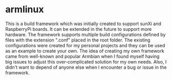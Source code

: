 # armlinux

  This is a build framework which was initially created to support sunXi and RaspberryPi boards. It can be extended in the future to support more hardware. The framework supports multiple build configurations defined by files with the extension ".conf" placed in the root folder. The existing configurations were created for my personal projects and they can be used as an example to create your own.
  The idea of creating my own framework came from well-known and popular Armbian when I found myself having big issues to adjust this over-complicated solution for my own needs. Also, I didn't want to depend of anyone else when I encounter a bug or issue in the framework.
